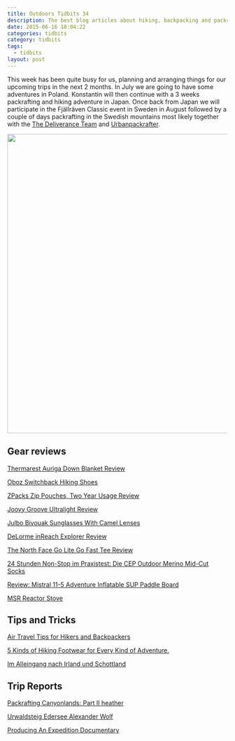 ```yaml
---
title: Outdoors Tidbits 34
description: The best blog articles about hiking, backpacking and packrafting 34
date: 2015-06-16 18:04:22
categories: tidbits
category: tidbits
tags: 
  - tidbits
layout: post
---
```


This week has been quite busy for us, planning and arranging things for our upcoming trips in the next 2 months. In July we are going to have some adventures in Poland. Konstantin will then continue with a 3 weeks packrafting and hiking adventure in Japan. Once back from Japan we will participate in the Fjällräven Classic event in Sweden in August followed by a couple of days packrafting in the Swedish mountains most likely together with the <a href="http://deliveranceteam.outdrr.com">The Deliverance Team</a> and <a href="http://urbanpackrafter.com">Urbanpackrafter</a>.   
    
<a href="https://www.flickr.com/photos/90204224@N07/9596226393"><img src="https://c2.staticflickr.com/6/5479/9596226393_34ba3b93fb_b.jpg" width="1024" height="683"></a>

## Gear reviews
[Thermarest Auriga Down Blanket Review](http://treelinebackpacker.com/2015/06/12/thermarest-auriga-down-blanket-review)

[Oboz Switchback Hiking Shoes](http://thebigoutside.com/gear-review-oboz-switchback-hiking-shoes/)

[ZPacks Zip Pouches, Two Year Usage Review](http://hikelighter.com/2015/06/11/zpacks-zip-pouches)

[Joovy Groove Ultralight Review](http://www.goadventuremom.com/2015/06/joovy-groove-ultralight-review/)

[Julbo Bivouak Sunglasses With Camel Lenses](http://trailtopeak.com/2015/06/10/gear-review-julbo-bivouak-sunglasses-with-camel-lenses-9-510)

[DeLorme inReach Explorer Review](http://socalhiker.net/socalhiker-tech-delorme-inreach-explorer-review/)

[The North Face Go Lite Go Fast Tee Review](https://climbinggearreviewsuk.wordpress.com/2015/06/08/the-north-face-go-lite-go-fast-tee-review/)

[24 Stunden Non-Stop im Praxistest: Die CEP Outdoor Merino Mid-Cut Socks](https://www.hiking-blog.de/test/24-stunden-non-stop-im-praxistest-cep-outdoor-merino-mid-cut-socks/)

[Review: Mistral 11-5 Adventure Inflatable SUP Paddle Board ](https://airkayaks.wordpress.com/2015/06/06/product-review-mistral-11-5-adventure-inflatable-sup-paddle-board/)

[MSR Reactor Stove](https://climbinggearreviewsuk.wordpress.com/2015/06/05/msr-reactor-stove/)

## Tips and Tricks
[Air Travel Tips for Hikers and Backpackers](http://toddthehiker.com/2015/06/12/air-travel-tips-for-hikers-and-backpackers)

[5 Kinds of Hiking Footwear for Every Kind of Adventure.](http://outdoorsymama.blogspot.com/2015/06/5-kinds-of-hiking-footwear-for-every.html)

[Im Alleingang nach Irland und Schottland](http://fraeulein-draussen.de/als-frau-alleine-nach-irland-schottland/)

## Trip Reports
[Packrafting Canyonlands: Part II heather](http://www.justacoloradogal.com/2015/06/packrafting-canyonlands-part-ii.html)

[Urwaldsteig Edersee Alexander Wolf](http://outdoorfever.de/urwaldsteig-edersee/)

[Producing An Expedition Documentary](http://www.mikaelstrandberg.com/2015/06/11/producing-an-expedition-documentary-by-patrick-hutton/)
